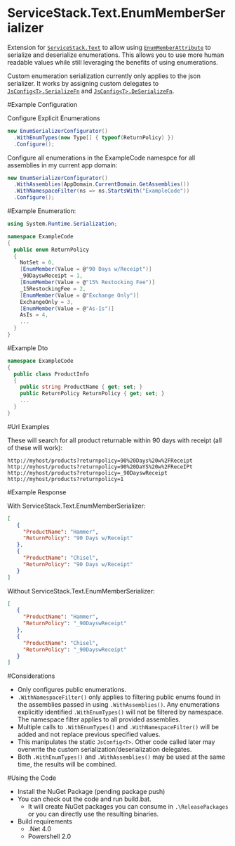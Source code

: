 ServiceStack.Text.EnumMemberSerializer
======================================

Extension for [`ServiceStack.Text`](https://github.com/ServiceStack/ServiceStack.Text) to allow using [`EnumMemberAttribute`](http://msdn.microsoft.com/en-us/library/system.runtime.serialization.enummemberattribute.aspx) to serialize and deserialize enumerations. This allows you to use more human readable values while still leveraging the benefits of using enumerations.

Custom enumeration serialization currently only applies to the json serializer. It works by assigning custom delegates to [`JsConfig<T>.SerializeFn`](https://github.com/ServiceStack/ServiceStack.Text/blob/master/src/ServiceStack.Text/JsConfig.cs) and [`JsConfig<T>.DeSerializeFn`](https://github.com/ServiceStack/ServiceStack.Text/blob/master/src/ServiceStack.Text/JsConfig.cs).

#Example Configuration

Configure Explicit Enumerations
```c#
new EnumSerializerConfigurator()
  .WithEnumTypes(new Type[] { typeof(ReturnPolicy) })
  .Configure();
```

Configure all enumerations in the ExampleCode namespce for all assemblies in my current app domain:
```c#
new EnumSerializerConfigurator()
  .WithAssemblies(AppDomain.CurrentDomain.GetAssemblies())
  .WithNamespaceFilter(ns => ns.StartsWith("ExampleCode"))
  .Configure();
```

#Example Enumeration:
```c#
using System.Runtime.Serialization;

namespace ExampleCode
{
  public enum ReturnPolicy
  {
    NotSet = 0,
    [EnumMember(Value = @"90 Days w/Receipt")]
    _90DayswReceipt = 1,
    [EnumMember(Value = @"15% Restocking Fee")]
    _15RestockingFee = 2,
    [EnumMember(Value = @"Exchange Only")]
    ExchangeOnly = 3,
    [EnumMember(Value = @"As-Is")]
    AsIs = 4,
    ...
  }
}
```

#Example Dto
```c#
namespace ExampleCode
{
  public class ProductInfo
  {
    public string ProductName { get; set; }
    public ReturnPolicy ReturnPolicy { get; set; }
    ...
  }
}
```

#Url Examples

These will search for all product returnable within 90 days with receipt (all of these will work):
```
http://myhost/products?returnpolicy=90%20Days%20w%2FReceipt
http://myhost/products?returnpolicy=90%20DaYS%20w%2FReceIPt
http://myhost/products?returnpolicy=_90DayswReceipt
http://myhost/products?returnpolicy=1
```

#Example Response

With ServiceStack.Text.EnumMemberSerializer:
```JSON
[
   {
     "ProductName": "Hammer",
     "ReturnPolicy": "90 Days w/Receipt"
   },
   {
     "ProductName": "Chisel",
     "ReturnPolicy": "90 Days w/Receipt"
   }
]
```

Without ServiceStack.Text.EnumMemberSerializer:
```JSON
[
   {
     "ProductName": "Hammer",
     "ReturnPolicy": "_90DayswReceipt"
   },
   {
     "ProductName": "Chisel",
     "ReturnPolicy": "_90DayswReceipt"
   }
]
```
#Considerations
* Only configures public enumerations.
* `.WithNamespaceFilter()` only applies to filtering public enums found in the assemblies passed in using `.WithAssemblies()`. Any enumerations explicitly identified `.WithEnumTypes()` will not be filtered by namespace. The namespace filter applies to all provided assemblies.
* Multiple calls to `.WithEnumTypes()` and `.WithNamespaceFilter()` will be added and not replace previous specified values.
* This manipulates the static `JsConfig<T>`. Other code called later may overwrite the custom serialization/deserialization delegates.
* Both `.WithEnumTypes()` and `.WithAssemblies()` may be used at the same time, the results will be combined.

#Using the Code

* Install the NuGet Package (pending package push)
* You can check out the code and run build.bat.
  * It will create NuGet packages you can consume in `.\ReleasePackages` or you can directly use the resulting binaries. 
* Build requirements
  * .Net 4.0
  * Powershell 2.0
